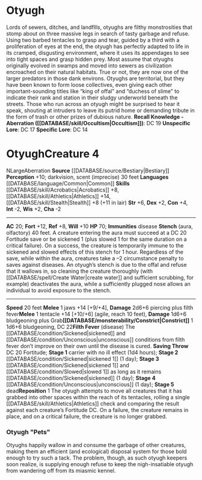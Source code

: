 ﻿---
ac: '20'
alignment: N
all_resistance: null
burrow_speed: null
charisma: '-2'
climb_speed: null
constitution: '+4'
creature_ability:
- Constrict
- Filth Fever
- Reposition
- Stench
creature_family: null
description: "Lords of sewers, ditches, and landfllls, otyughs are filthy monstrosities\
  \ that stomp about on three massive legs in search of tasty garbage and refuse.\
  \ Using two barbed tentacles to grasp and tear, guided by a third with a proliferation\
  \ of eyes at the end, the otyugh has perfectly adapted to life in its cramped, disgusting\
  \ environment, where it uses its appendages to see into tight spaces and grasp hidden\
  \ prey.<br/><br/> Most assume that otyughs originally evolved in swamps and moved\
  \ into sewers as civilization encroached on their natural habitats. True or not,\
  \ they are now one of the larger predators in those dank environs. Otyughs are territorial,\
  \ but they have been known to form loose collectives, even giving each other important-sounding\
  \ titles like \u201Cking of offal\u201D and \u201Cduchess of slime\u201D to indicate\
  \ their rank and station in their sludgy underworld beneath the streets.<br/><br/>\
  \ Those who run across an otyugh might be surprised to hear it speak, shouting at\
  \ intruders to leave its putrid home or demanding tribute in the form of trash or\
  \ other prizes of dubious nature.<br/><br/><b><u>Recall Knowledge - Aberration</u>\
  \ ( [[DATABASE/skill/Occultism|Occultism]] )</b>: DC 19<br/><b><u>Unspecific Lore</u></b>:\
  \ DC 17<br/><b><u>Specific Lore</u></b>: DC 14"
dexterity: '+2'
element: null
fly_speed: null
fortitude: '+12'
hardness: null
hp: '70'
id: '327'
immunity:
- disease
intelligence: '-2'
land_speed: '20'
language:
- '[[DATABASE/language/Common|Common]]'
level: '4'
max_speed: '20'
name: Otyugh
perception: '+10'
rarity: Common
reflex: '+8'
resistance: null
rus_type_level: null
school: null
sense:
- darkvision
- scent (imprecise) 30 feet
size: Large
skill:
- '[[DATABASE/skill/Acrobatics|Acrobatics]] +8'
- '[[DATABASE/skill/Athletics|Athletics]] +14'
- '[[DATABASE/skill/Stealth|Stealth]] +8'
source: '[[DATABASE/source/Bestiary|Bestiary]]'
speed:
- 20 feet
spell: null
strength: '+6'
strength_req: '6'
strongest_save:
- Fortitude
swim_speed: null
trait:
- '[[DATABASE/trait/Aberration|Aberration]]'
type: Creature
vision: Darkvision
weakest_save:
- Reflex
weakness: null
will: '+10'
wisdom: '+2'

---
# Otyugh

Lords of sewers, ditches, and landfllls, otyughs are filthy monstrosities that stomp about on three massive legs in search of tasty garbage and refuse. Using two barbed tentacles to grasp and tear, guided by a third with a proliferation of eyes at the end, the otyugh has perfectly adapted to life in its cramped, disgusting environment, where it uses its appendages to see into tight spaces and grasp hidden prey.
 Most assume that otyughs originally evolved in swamps and moved into sewers as civilization encroached on their natural habitats. True or not, they are now one of the larger predators in those dank environs. Otyughs are territorial, but they have been known to form loose collectives, even giving each other important-sounding titles like “king of offal” and “duchess of slime” to indicate their rank and station in their sludgy underworld beneath the streets.
 Those who run across an otyugh might be surprised to hear it speak, shouting at intruders to leave its putrid home or demanding tribute in the form of trash or other prizes of dubious nature.
**Recall Knowledge - Aberration ([[DATABASE/skill/Occultism|Occultism]])**: DC 19
**Unspecific Lore**: DC 17
**Specific Lore**: DC 14

# Otyugh<span class="item-type">Creature 4</span>

<span class="trait-alignment item-trait">N</span><span class="trait-size item-trait">Large</span><span class="item-trait">Aberration</span>
**Source** [[DATABASE/source/Bestiary|Bestiary]]
**Perception** +10; darkvision, scent (imprecise) 30 feet
**Languages** [[DATABASE/language/Common|Common]]
**Skills** [[DATABASE/skill/Acrobatics|Acrobatics]] +8, [[DATABASE/skill/Athletics|Athletics]] +14, [[DATABASE/skill/Stealth|Stealth]] +8 (+11 in lair)
**Str** +6, **Dex** +2, **Con** +4, **Int** -2, **Wis** +2, **Cha** -2

---
**AC** 20; **Fort** +12, **Ref** +8, **Will** +10
**HP** 70; **Immunities** disease
<span class="in-box-ability">**Stench** (aura, olfactory) 40 feet. A creature entering the aura must succeed at a DC 20 Fortitude save or be sickened 1 (plus slowed 1 for the same duration on a critical failure). On a success, the creature is temporarily immune to the sickened and slowed effects of this stench for 1 hour. Regardless of the save, while within the aura, creatures take a –2 circumstance penalty to saves against diseases. An otyugh’s stench is due to the offal and refuse that it wallows in, so cleaning the creature thoroughly (with [[DATABASE/spell/Create Water|create water]] and sufficient scrubbing, for example) deactivates the aura, while a sufficiently plugged nose allows an individual to avoid exposure to the stench.</span>

---
**Speed** 20 feet
<span class="in-box-ability">**Melee** <span class="action-icon">1</span> jaws +14 [+9/+4], **Damage** 2d6+6 piercing plus filth fever</span><span class="in-box-ability">**Melee** <span class="action-icon">1</span> tentacle +14 [+10/+6] (agile, reach 10 feet), **Damage** 1d6+6 bludgeoning plus Grab</span><span class="in-box-ability">**[[DATABASE/monsterability/Constrict|Constrict]]** <span class="action-icon">1</span> 1d6+6 bludgeoning, DC 22</span><span class="in-box-ability">**Filth Fever** (disease) The [[DATABASE/condition/Sickened|sickened]] and [[DATABASE/condition/Unconscious|unconscious]] conditions from filth fever don’t improve on their own until the disease is cured. **Saving Throw** DC 20 Fortitude; **Stage 1** carrier with no ill effect (1d4 hours); **Stage 2** [[DATABASE/condition/Sickened|sickened 1]] (1 day); **Stage 3** [[DATABASE/condition/Sickened|sickened 1]] and [[DATABASE/condition/Slowed|slowed 1]] as long as it remains [[DATABASE/condition/Sickened|sickened]] (1 day); **Stage 4** [[DATABASE/condition/Unconscious|unconscious]] (1 day); **Stage 5** dead</span><span class="in-box-ability">**Reposition** <span class="action-icon">1</span> The otyugh attempts to move all creatures that it has grabbed into other spaces within the reach of its tentacles, rolling a single [[DATABASE/skill/Athletics|Athletics]] check and comparing the result against each creature’s Fortitude DC. On a failure, the creature remains in place, and on a critical failure, the creature is no longer grabbed.</span>

###  Otyugh "Pets"

Otyughs happily wallow in and consume the garbage of other creatures, making them an efficient (and ecological) disposal system for those bold enough to try such a tack. The problem, though, as such otyugh keepers soon realize, is supplying enough refuse to keep the nigh-insatiable otyugh from wandering off from its miasmic kennel.